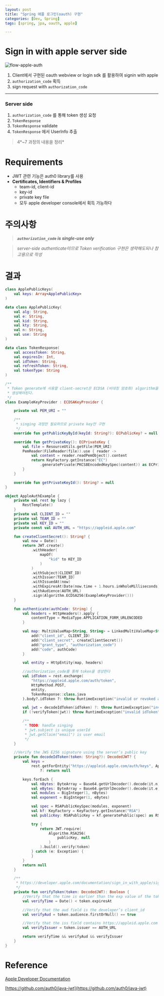 ```yaml
---
layout: post
title: "Spring 애플 로그인(oauth) 구현"
categories: [Dev, Spring]
tags: [spring, jpa, oauth, apple]

---
```


# Sign in with apple server side

![flow-apple-auth](/assets/img/220729-1-1.png)

1. Client에서 구현된 oauth webview or login sdk 를 활용하여 signin with apple
2. `authorization_code` 획득
3. sign request with `authorization_code`

---

### Server side

1. `authorization_code` 를 통해 token 생성 요청
2. `TokenResponse`
3. `TokenResponse` validate
4. `TokenResponse` 에서 UserInfo 추출

> 4*~7 과정의 내용을 정리*
>

# Requirements

- JWT 관련 기능은 auth0 library를 사용
- ****Certificates, Identifiers & Profiles****
  - team-id, client-id
  - key-id
  - private key file
  - 모두 apple developer console에서 획득 가능하다

# 주의사항

> ***`authorization_code` is single-use only***
>

> *server-side authenticate이므로 Token verification 구현은 생략해도되나 참고용으로 작성*
>

# 결과

```kotlin
class ApplePublicKeys(
    val keys: Array<ApplePublicKey>
)

data class ApplePublicKey(
    val alg: String,
    val e: String,
    val kid: String,
    val kty: String,
    val n: String,
    val use: String
)

data class TokenResponse(
    val accessToken: String,
    val expiresIn: Int,
    val idToken: String,
    val refreshToken: String,
    val tokenType: String
)

/**
 * Token generate에 사용할 client-secret은 ECDSA (비대칭 암호화) algorithm을 사용하여
 * 생성해야된다.
 */
class ExampleKeyProvider : ECDSAKeyProvider {

    private val PEM_URI = ""

    /**
     * singing 과정만 필요하므로 private key만 구현
     */
    override fun getPublicKeyById(keyId: String?): ECPublicKey? = null

    override fun getPrivateKey(): ECPrivateKey {
        val file = ResourceUtils.getFile(PEM_URI)
        PemReader(FileReader(file)).use { reader ->
            val content = reader.readPemObject().content
            return KeyFactory.getInstance("EC")
                .generatePrivate(PKCS8EncodedKeySpec(content)) as ECPrivateKey
        }
    }

    override fun getPrivateKeyId(): String? = null
}

object AppleAuthExample {
    private val rest by lazy {
        RestTemplate()
    }
    private val CLIENT_ID = ""
    private val TEAM_ID = ""
    private val KEY_ID = ""
    private const val AUTH_URL = "https://appleid.apple.com"

    fun createClientSecret(): String? {
        val now = Date()
        return JWT.create()
            .withHeader(
                mapOf(
                    "kid" to KEY_ID
                )
            )
            .withSubject(CLIENT_ID)
            .withIssuer(TEAM_ID)
            .withIssuedAt(now)
            .withExpiresAt(Date(now.time + 1.hours.inWholeMilliseconds))
            .withAudience(AUTH_URL)
            .sign(Algorithm.ECDSA256(ExampleKeyProvider()))
    }

    fun authenticate(authCode: String) {
        val headers = HttpHeaders().apply {
            contentType = MediaType.APPLICATION_FORM_URLENCODED
        }

        val map: MultiValueMap<String, String> = LinkedMultiValueMap<String, String>().apply {
            add("client_id", CLIENT_ID)
            add("client_secret", createClientSecret())
            add("grant_type", "authorization_code")
            add("code", authCode)
        }

        val entity = HttpEntity(map, headers)

        //authorization_code를 통해 token을 생성한다
        val idToken = rest.exchange(
            "https://appleid.apple.com/auth/token",
            HttpMethod.POST,
            entity,
            TokenResponse::class.java
        ).body?.idToken ?: throw RuntimeException("invalid or revoked authorization_code")

        val jwt = decodeIdToken(idToken) ?: throw RuntimeException("invalid idToken")
        if (!verifyToken(jwt)) throw RuntimeException("invalid idToken")

        /**
         * TODO: handle singing
         * jwt.subject is unique userId
         * jwt.getClaim("email") is user email
         */
    }

    //Verify the JWS E256 signature using the server’s public key
    private fun decodeIdToken(token: String?): DecodedJWT? {
        val keys =
            rest.getForEntity("https://appleid.apple.com/auth/keys", ApplePublicKeys::class.java).body?.keys
                ?: return null

        keys.forEach {
            val nBytes: ByteArray = Base64.getUrlDecoder().decode(it.n)
            val eBytes: ByteArray = Base64.getUrlDecoder().decode(it.e)
            val modules = BigInteger(1, nBytes)
            val exponent = BigInteger(1, eBytes)

            val spec = RSAPublicKeySpec(modules, exponent)
            val kf: KeyFactory = KeyFactory.getInstance("RSA")
            val publicKey: RSAPublicKey = kf.generatePublic(spec) as RSAPublicKey

            try {
                return JWT.require(
                    Algorithm.RSA256(
                        publicKey, null
                    )
                ).build().verify(token)
            } catch (e: Exception) {
            }
        }
        return null
    }

    /**
     * https://developer.apple.com/documentation/sign_in_with_apple/sign_in_with_apple_rest_api/verifying_a_user
     */
    private fun verifyToken(token: DecodedJWT): Boolean {
        //Verify that the time is earlier than the exp value of the token
        val verifyTime = Date() < token.expiresAt

        //Verify that the aud field is the developer’s client_id
        val verifyAud = token.audience.firstOrNull() == true

        //Verify that the iss field contains https://appleid.apple.com
        val verifyIssuer = token.issuer == AUTH_URL

        return verifyTime && verifyAud && verifyIssuer
    }
}
```
# Reference

[Apple Developer Documentation](https://developer.apple.com/documentation/sign_in_with_apple)

[https://github.com/auth0/java-jwt](https://github.com/auth0/java-jwt)
